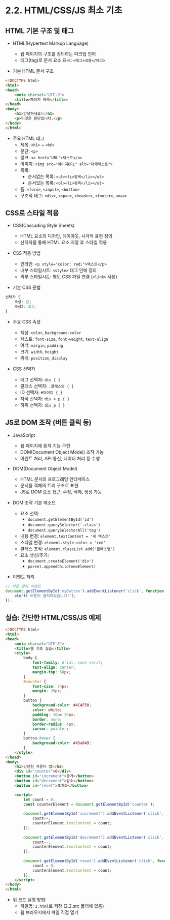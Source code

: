 # 2.2. HTML/CSS/JS 최소 기초

## HTML 기본 구조 및 태그

* HTML(Hypertext Markup Language)
    - 웹 페이지의 구조를 정의하는 마크업 언어
    - 태그(tag)로 문서 요소 표시: `<태그>내용</태그>`

* 기본 HTML 문서 구조
```html
<!DOCTYPE html>
<html>
<head>
    <meta charset="UTF-8">
    <title>페이지 제목</title>
</head>
<body>
    <h1>안녕하세요!</h1>
    <p>이것은 문단입니다.</p>
</body>
</html>
```

* 주요 HTML 태그
    - 제목: `<h1>` ~ `<h6>`
    - 문단: `<p>`
    - 링크: `<a href="URL">텍스트</a>`
    - 이미지: `<img src="이미지URL" alt="대체텍스트">`
    - 목록:
        - 순서없는 목록: `<ul><li>항목</li></ul>`
        - 순서있는 목록: `<ol><li>항목</li></ol>`
    - 폼: `<form>`, `<input>`, `<button>`
    - 구조적 태그: `<div>`, `<span>`, `<header>`, `<footer>`, `<nav>`

## CSS로 스타일 적용

* CSS(Cascading Style Sheets)
    - HTML 요소의 디자인, 레이아웃, 시각적 표현 정의
    - 선택자를 통해 HTML 요소 지정 후 스타일 적용

* CSS 적용 방법
    - 인라인: `<p style="color: red;">텍스트</p>`
    - 내부 스타일시트: `<style>` 태그 안에 정의
    - 외부 스타일시트: 별도 CSS 파일 연결 (`<link>` 사용)

* 기본 CSS 문법
```css
선택자 {
    속성: 값;
    속성2: 값2;
}
```

* 주요 CSS 속성
    - 색상: `color`, `background-color`
    - 텍스트: `font-size`, `font-weight`, `text-align`
    - 여백: `margin`, `padding`
    - 크기: `width`, `height`
    - 위치: `position`, `display`

* CSS 선택자
    - 태그 선택자: `div { }`
    - 클래스 선택자: `.클래스명 { }`
    - ID 선택자: `#아이디 { }`
    - 자식 선택자: `div > p { }`
    - 하위 선택자: `div p { }`

## JS로 DOM 조작 (버튼 클릭 등)

* JavaScript
    - 웹 페이지에 동적 기능 구현
    - DOM(Document Object Model) 조작 가능
    - 이벤트 처리, API 통신, 데이터 처리 등 수행

* DOM(Document Object Model)
    - HTML 문서의 프로그래밍 인터페이스
    - 문서를 객체의 트리 구조로 표현
    - JS로 DOM 요소 접근, 수정, 삭제, 생성 가능

* DOM 조작 기본 메소드
    - 요소 선택:
        - `document.getElementById('id')`
        - `document.querySelector('.class')`
        - `document.querySelectorAll('tag')`
    - 내용 변경: `element.textContent = '새 텍스트'`
    - 스타일 변경: `element.style.color = 'red'`
    - 클래스 조작: `element.classList.add('클래스명')`
    - 요소 생성/추가:
        - `document.createElement('div')`
        - `parent.appendChild(newElement)`

* 이벤트 처리
```javascript
// 버튼 클릭 이벤트
document.getElementById('myButton').addEventListener('click', function() {
    alert('버튼이 클릭되었습니다!');
});
```

## 실습: 간단한 HTML/CSS/JS 예제

```html
<!DOCTYPE html>
<html>
<head>
    <meta charset="UTF-8">
    <title>웹 기초 실습</title>
    <style>
        body {
            font-family: Arial, sans-serif;
            text-align: center;
            margin-top: 50px;
        }
        #counter {
            font-size: 24px;
            margin: 20px;
        }
        button {
            background-color: #4CAF50;
            color: white;
            padding: 10px 20px;
            border: none;
            border-radius: 4px;
            cursor: pointer;
        }
        button:hover {
            background-color: #45a049;
        }
    </style>
</head>
<body>
    <h1>간단한 카운터 앱</h1>
    <div id="counter">0</div>
    <button id="increment">증가</button>
    <button id="decrement">감소</button>
    <button id="reset">초기화</button>

    <script>
        let count = 0;
        const counterElement = document.getElementById('counter');
        
        document.getElementById('increment').addEventListener('click', function() {
            count++;
            counterElement.textContent = count;
        });
        
        document.getElementById('decrement').addEventListener('click', function() {
            count--;
            counterElement.textContent = count;
        });
        
        document.getElementById('reset').addEventListener('click', function() {
            count = 0;
            counterElement.textContent = count;
        });
    </script>
</body>
</html>
```

* 위 코드 실행 방법:
    - 파일명: `2.html`로 저장 (2.2.src 폴더에 있음)
    - 웹 브라우저에서 파일 직접 열기
